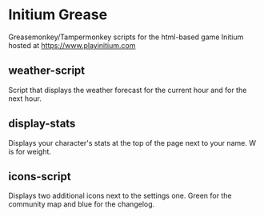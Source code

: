 # Initium Grease
Greasemonkey/Tampermonkey scripts for the html-based game Initium hosted at https://www.playinitium.com

## weather-script
Script that displays the weather forecast for the current hour and for the next hour.

## display-stats
Displays your character's stats at the top of the page next to your name. W is for weight.

## icons-script
Displays two additional icons next to the settings one. Green for the community map and blue for the changelog.

